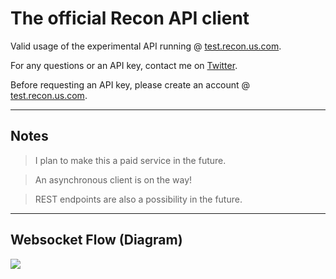 # The official Recon API client

Valid usage of the experimental API running @ [test.recon.us.com](https://test.recon.us.com).

For any questions or an API key, contact me on [Twitter](https://twitter.com/rec0ndev).

Before requesting an API key, please create an account @ [test.recon.us.com](https://test.recon.us.com).


-----


## Notes

> I plan to make this a paid service in the future.

> An asynchronous client is on the way!

> REST endpoints are also a possibility in the future.

-----

## Websocket Flow (Diagram)
![](https://raw.githubusercontent.com/hostinfodev/recon-api-client/3ce168b8ebfd9e59723a00ea7879cd30965b5850/diagram/Recon%20API%20-%20Websocket.drawio.svg)
